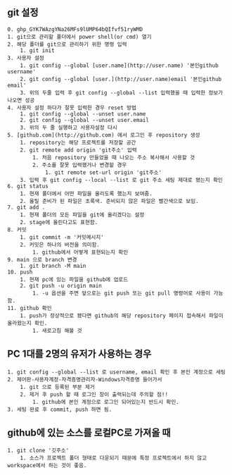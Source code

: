 ## git 설정 
    0. 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
    1. git으로 관리할 폴더에서 power shell(or cmd) 열기 
    2. 해당 폴더를 git으로 관리하기 위한 명령 입력 
        1. git init
    3. 사용자 설정 
        1. git config --global [user.name](http://user.name) '본인github username'
        2. git config --global [user.](http://user.name)email '본인github email'
        3. 위의 두줄 입력 후 git config --global --list 입력했을 때 입력한 정보가 나오면 성공 
    4. 사용자 설정 하다가 잘못 입력한 경우 reset 방법 
        1. git config --global --unset user.name
        2. git config --global --unset user.email
        3. 위의 두 줄 실행하고 사용자설정 다시 
    5. [github.com](http://github.com) 에서 로그인 후 repository 생성 
        1. repository는 해당 프로젝트를 저장할 공간 
        2. git remote add origin 'git주소' 입력 
            1. 처음 repository 만들었을 때 나오는 주소 복사해서 사용할 것 
            2. 주소를 잘못 입력했거나 변경할 경우 
                1. git remote set-url origin 'git주소'
        3. 입력 후 git config --local --list 로 git 주소 세팅 제대로 됐는지 확인 
    6. git status 
        1. 현재 폴더에서 어떤 파일을 올리도록 했는지 보여줌. 
        2. 올릴 준비가 된 파일은 초록색. 준비되지 않은 파일은 빨간색으로 보임. 
    7. git add .
        1. 현재 폴더의 모든 파일을 git에 올리겠다는 설정 
        2. stage에 올린다고도 표현함. 
    8. 커밋 
        1. git commit -m '커밋메시지'
        2. 커밋은 하나의 버전을 의미함. 
            1. github에서 어떻게 표현되는지 확인
    9. main 으로 branch 변경 
        1. git branch -M main
    10. push 
        1. 현재 pc에 있는 파일을 github에 업로드 
        2. git push -u origin main 
            1. -u 옵션을 주면 앞으로는 git push 또는 git pull 명령어로 사용이 가능함. 
    11. github 확인 
        1. push가 정상적으로 됐다면 github의 해당 repository 페이지 접속해서 파일이 올라왔는지 확인. 
            1. 새로고침 해볼 것 
## PC 1대를 2명의 유저가 사용하는 경우 
    1. git config --global --list 로 username, email 확인 후 본인 계정으로 세팅 
    2. 제어판-사용자계정-자격증명관리자-Windows자격증명 들어가서 
        1. git 으로 등록된 부분 제거 
        2. 제거 후 push 할 때 로그인 창이 출력되는데 주의할 점!!
            1. github에 본인 계정으로 로그인 되어있는지 반드시 확인. 
    3. 세팅 완료 후 commit, push 하면 됨. 
## github에 있는 소스를 로컬PC로 가져올 때 
    1. git clone '깃주소'
        1. 소스가 프로젝트 폴더 형태로 다운되기 때문에 특정 프로젝트에서 하지 않고 workspace에서 하는 것이 좋음.
